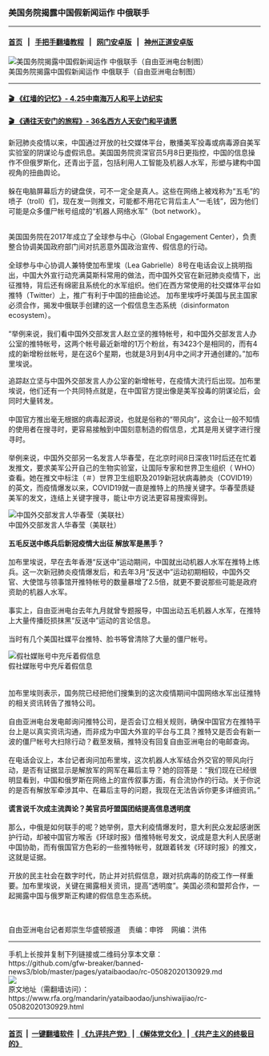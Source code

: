 ### 美国务院揭露中国假新闻运作  中俄联手
------------------------

#### [首页](https://github.com/gfw-breaker/banned-news3/blob/master/README.md) &nbsp;&nbsp;|&nbsp;&nbsp; [手把手翻墙教程](https://github.com/gfw-breaker/guides/wiki) &nbsp;&nbsp;|&nbsp;&nbsp; [网门安卓版](https://github.com/oGate2/oGate) &nbsp;&nbsp;|&nbsp;&nbsp; [神州正道安卓版](https://github.com/SzzdOgate/update) 



<div id="headerimg">
 <img alt="美国务院揭露中国假新闻运作  中俄联手（自由亚洲电台制图）" src="https://www.rfa.org/mandarin/yataibaodao/junshiwaijiao/rc-05082020130929.html/2058rc.jpg/@@images/4963b2e5-d4ff-4c1e-9a2b-572cff4f89ca.jpeg" title="美国务院揭露中国假新闻运作  中俄联手（自由亚洲电台制图）"/>
 <div id="headerimgcontents">
  <div id="headerimgcaption">
   <span>
    美国务院揭露中国假新闻运作  中俄联手（自由亚洲电台制图）
   </span>
   <!-- zoomattribute -->
  </div>
  <!-- headerimgcaption -->
 </div>
 <!-- headerimagecontents -->
</div>

<hr/>


#### [ 🎬  《红墙的记忆》- 4.25中南海万人和平上访纪实](http://141.164.39.94:10000/videos/legend/425.html)

 #### [ 🎬  《通往天安门的旅程》- 36名西方人天安门和平请愿 ](http://141.164.39.94:10000/videos/legend/JTT.html)

<div id="storytext">
 <div>
  <div class="slot_header">
  </div>
 </div>
 <p>
  新冠肺炎疫情以来，中国通过开放的社交媒体平台，散播美军投毒或病毒源自美军实验室的阴谋论与虚假讯息。美国国务院资深官员5月8日更指控，中国的信息操作不但俄罗斯化，还青出于蓝，包括利用人工智能及机器人水军，形塑与建构中国视角的扭曲舆论。
  <br/>
  <br/>
  躲在电脑屏幕后方的键盘侠，可不一定全是真人。这些在网络上被戏称为“五毛”的喷子（troll）们，现在发一则推文，可能都不用花它背后主人“一毛钱”，因为他们可能是众多僵尸帐号组成的“机器人网络水军”（bot network）。
 </p>
 <p>
 </p>
 <p>
  <br/>
  美国国务院在2017年成立了全球参与中心（Global Engagement Center），负责整合协调美国政府部门间对抗恶意外国政治宣传、假信息的行动。
  <br/>
  <br/>
  全球参与中心协调人兼特使加布里埃（Lea Gabrielle）8号在电话会议上挑明指出，中国大外宣行动充满莫斯科常用的做法，而中国外交官在新冠肺炎疫情下，出征推特，背后还有绵密且系统化的水军组织。他们在西方常使用的社交媒体平台如推特（Twitter）上，推广有利于中国的扭曲论述。 加布里埃呼吁美国与民主国家必须合作，揭发中俄联手创建的这一个假信息生态系统（disinformaton ecosystem）。
  <br/>
  <br/>
  “举例来说，我们看中国外交部发言人赵立坚的推特帐号，和中国外交部发言人办公室的推特帐号，这两个帐号最近新增的1万个粉丝，有3423个是相同的，而有4成的新增粉丝帐号，是在这6个星期，也就是3月到4月中之间才开通创建的。”加布里埃说。
 </p>
 <p>
  追踪赵立坚与中国外交部发言人办公室的新增帐号，在疫情大流行后出现。加布里埃说，他们还有一个共同特点就是，在中国官方提出像是美军投毒的阴谋论后，会同时大量转发。
  <br/>
  <br/>
  中国官方推出毫无根据的病毒起源说，也就是俗称的“带风向”，这会让一般不知情的使用者在搜寻时，更容易接触到中国刻意制造的假信息，尤其是用关键字进行搜寻时。
  <br/>
  <br/>
  举例来说，中国外交部另一名发言人华春莹，在北京时间8日深夜11时后还在忙着发推文，要求美军公开自己的生物实验室，让国际专家和世界卫生组织（ WHO）查看。她在推文中标注（＃）世界卫生组职及2019新冠状病毒肺炎（COVID19）的英文，而疫情爆发以来，COVID19就一直是推特上的热搜关键字。华春莹质疑美军的发文，连结上关键字搜寻，能让中方说法更容易搜索得到。
 </p>
 <p>
  <div class="image-inline captioned" style="width:680px;">
   <div style="width:680px;">
    <img alt="中国外交部发言人华春莹（美联社）" src="https://www.rfa.org/mandarin/yataibaodao/junshiwaijiao/rc-05082020130929.html/rc0508z.jpg" title="中国外交部发言人华春莹（美联社）"/>
   </div>
   <div class="image-caption">
    <span style="width:680px;">
     中国外交部发言人华春莹（美联社）
    </span>
    <span class="copyright">
    </span>
   </div>
  </div>
  <br/>
  <b>
   五毛反送中练兵后新冠疫情大出征 解放军是黑手？
  </b>
  <br/>
  <br/>
  加布里埃说，早在去年香港“反送中”运动期间，中国就出动机器人水军在推特上练兵。这一次新冠肺炎疫情爆发后，和去年3月“反送中”运动初期相较，中国外交官、大使馆与领事馆开推特帐号的数量暴增了2.5倍，就更不要说那些可能是政府资助的机器人水军。
  <br/>
  <br/>
  事实上，自由亚洲电台去年九月就曾专题报导，中国出动五毛机器人水军，在推特上大量传播贬损抹黑“反送中”运动的言论信息。
  <br/>
  <br/>
  当时有几个美国社媒平台推特、脸书等曾清除了大量的僵尸帐号。
 </p>
 <p>
  <div class="image-inline captioned" style="width:1500px;">
   <div style="width:1500px;">
    <img alt="假社媒账号中充斥着假信息" src="https://www.rfa.org/mandarin/yataibaodao/junshiwaijiao/rc-05082020130929.html/hc0505b.jpg" title="假社媒账号中充斥着假信息"/>
   </div>
   <div class="image-caption">
    <span style="width:1500px;">
     假社媒账号中充斥着假信息
    </span>
    <span class="copyright">
    </span>
   </div>
  </div>
  <br/>
  <br/>
  加布里埃则表示，国务院已经把他们搜集到的这次疫情期间中国网络水军出征推特的相关资讯转告了推特公司。
  <br/>
  <br/>
  自由亚洲电台发电邮询问推特公司，是否会订立相关规则，确保中国官方在推特平台上是以真实资讯沟通，而非成为中国大外宣的平台与工具？推特又是否会有新一波的僵尸帐号大扫除行动？截至发稿，推特没有回复自由亚洲电台的电邮查询。
  <br/>
  <br/>
  在电话会议上，本台记者询问加布里埃，这次机器人水军结合外交官的带风向行动，是否有证据显示是解放军的网军在幕后主导？她的回答是：“我们现在已经很明显看到，中国和俄罗斯在网络上的宣传叙事方面，有合流协作的行动。关于你说的是否有解放军牵涉其中、在幕后主导的问题，我现在无法告诉你更多详细资讯。”
  <br/>
  <br/>
  <b>
   谎言说千次成主流舆论？美官员吁盟国团结提高信息透明度
  </b>
  <br/>
  <br/>
  那么，中俄是如何联手的呢？她举例，意大利疫情爆发时，意大利民众发起感谢医护行动，却被中国官方喉舌《环球时报》借推特帐号发文，说成是意大利人民感谢中国协助，而有俄国官方色彩的一些推特帐号，就跟着转发《环球时报》的推文，这就是证据。
  <br/>
  <br/>
  开放的民主社会在数字时代，防止并对抗假信息，跟对抗病毒的防疫工作一样重要。加布里埃说，关键在揭露相关资讯，提高“透明度”。美国必须和盟邦合作，一起揭露中国与俄罗斯正构建的假信息生态系统。
 </p>
 <p>
  <br/>
  <br/>
  自由亚洲电台记者郑崇生华盛顿报道    责编：申铧    网编：洪伟
 </p>
</div>

<hr/>
手机上长按并复制下列链接或二维码分享本文章：<br/>
https://github.com/gfw-breaker/banned-news3/blob/master/pages/yataibaodao/rc-05082020130929.md <br/>
<a href='https://github.com/gfw-breaker/banned-news3/blob/master/pages/yataibaodao/rc-05082020130929.md'><img src='https://github.com/gfw-breaker/banned-news3/blob/master/pages/yataibaodao/rc-05082020130929.md.png'/></a> <br/>
原文地址（需翻墙访问）：https://www.rfa.org/mandarin/yataibaodao/junshiwaijiao/rc-05082020130929.html


------------------------
#### [首页](https://github.com/gfw-breaker/banned-news3/blob/master/README.md) &nbsp;|&nbsp; [一键翻墙软件](https://github.com/gfw-breaker/nogfw/blob/master/README.md) &nbsp;| [《九评共产党》](https://github.com/gfw-breaker/9ping.md/blob/master/README.md#九评之一评共产党是什么) | [《解体党文化》](https://github.com/gfw-breaker/jtdwh.md/blob/master/README.md) | [《共产主义的终极目的》](https://github.com/gfw-breaker/gczydzjmd.md/blob/master/README.md)


<img src='http://gfw-breaker.win/banned-news3/pages/yataibaodao/rc-05082020130929.md' width='0px' height='0px'/>
